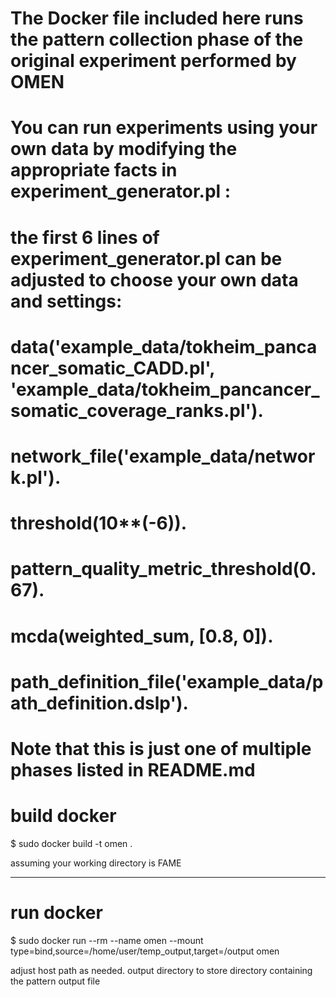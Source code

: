 # The Docker file included here runs the pattern collection phase of the original experiment performed by OMEN
# You can run experiments using your own data by modifying the appropriate facts in  experiment_generator.pl :
#
# the first 6 lines of experiment_generator.pl can be adjusted to choose your own data and settings:
#
# data('example_data/tokheim_pancancer_somatic_CADD.pl', 'example_data/tokheim_pancancer_somatic_coverage_ranks.pl').
# network_file('example_data/network.pl').
# threshold(10**(-6)).
# pattern_quality_metric_threshold(0.67).
# mcda(weighted_sum, [0.8, 0]).
# path_definition_file('example_data/path_definition.dslp').
#
# Note that this is just one of multiple phases listed in README.md


# build docker

$ sudo docker build -t omen .

assuming your working directory is FAME

-------------

# run docker

$ sudo docker run --rm  --name omen --mount type=bind,source=/home/user/temp_output,target=/output omen

adjust host path as needed.
output directory to store directory containing the pattern output file



